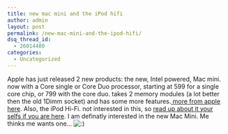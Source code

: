 ```yaml
---
title: new mac mini and the iPod hifi
author: admin
layout: post
permalink: /new-mac-mini-and-the-ipod-hifi/
dsq_thread_id:
  - 26014480
categories:
  - Uncategorized
---
```

Apple has just released 2 new products: the new, Intel powered, Mac mini. now with a Core single or Core Duo processor, starting at 599 for a single core chip, or 799 with the core duo. takes 2 memory modules (a lot better then the old 1Dimm socket) and has some more features.[ more from apple here][1]. Also, the iPod Hi-Fi. not interested in this, so [read up about it your selfs if you are here][2]. I am definatly interested in the new Mac Mini. Me thinks me wants one&#8230; <img src="http://blog.lotas-smartman.net/wp-includes/images/smilies/icon_smile.gif" alt=":)" class="wp-smiley" />

 [1]: http://www.apple.com/macmini/
 [2]: http://www.apple.com/ipodhifi